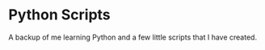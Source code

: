 Python Scripts
===============

A backup of me learning Python and a few little scripts that I have created.



